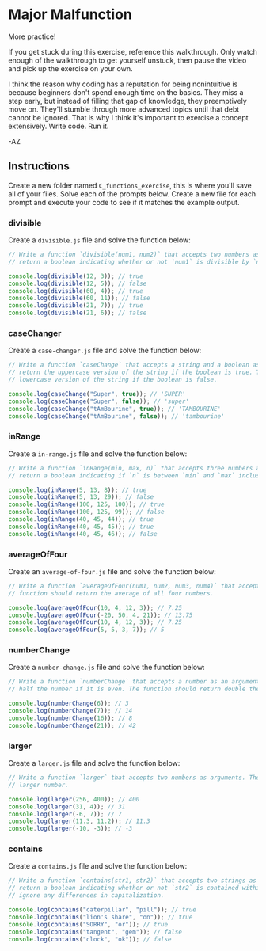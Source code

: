 # Major Malfunction

More practice!

If you get stuck during this exercise, reference this walkthrough. Only watch enough of the
walkthrough to get yourself unstuck, then pause the video and pick up the exercise on your own.

I think the reason why coding has a reputation for being nonintuitive is because beginners don't
spend enough time on the basics. They miss a step early, but instead of filling that gap of
knowledge, they preemptively move on. They'll stumble through more advanced topics until that debt
cannot be ignored. That is why I think it's important to exercise a concept extensively. Write code.
Run it.

-AZ

## Instructions

Create a new folder named `C_functions_exercise`, this is where you'll save all of your files. Solve
each of the prompts below. Create a new file for each prompt and execute your code to see if it
matches the example output.

### divisible

Create a `divisible.js` file and solve the function below:

```js
// Write a function `divisible(num1, num2)` that accepts two numbers as arguments. The function should
// return a boolean indicating whether or not `num1` is divisible by `num2`.

console.log(divisible(12, 3)); // true
console.log(divisible(12, 5)); // false
console.log(divisible(60, 4)); // true
console.log(divisible(60, 11)); // false
console.log(divisible(21, 7)); // true
console.log(divisible(21, 6)); // false
```

### caseChanger

Create a `case-changer.js` file and solve the function below:

```js
// Write a function `caseChange` that accepts a string and a boolean as arguments. The function should
// return the uppercase version of the string if the boolean is true. The function should return the
// lowercase version of the string if the boolean is false.

console.log(caseChange("Super", true)); // 'SUPER'
console.log(caseChange("Super", false)); // 'super'
console.log(caseChange("tAmBourine", true)); // 'TAMBOURINE'
console.log(caseChange("tAmBourine", false)); // 'tambourine'
```

### inRange

Create a `in-range.js` file and solve the function below:

```js
// Write a function `inRange(min, max, n)` that accepts three numbers as arguments. The function should
// return a boolean indicating if `n` is between `min` and `max` inclusive.

console.log(inRange(5, 13, 8)); // true
console.log(inRange(5, 13, 29)); // false
console.log(inRange(100, 125, 100)); // true
console.log(inRange(100, 125, 99)); // false
console.log(inRange(40, 45, 44)); // true
console.log(inRange(40, 45, 45)); // true
console.log(inRange(40, 45, 46)); // false
```

### averageOfFour

Create an `average-of-four.js` file and solve the function below:

```js
// Write a function `averageOfFour(num1, num2, num3, num4)` that accepts four numbers as arguments. The
// function should return the average of all four numbers.

console.log(averageOfFour(10, 4, 12, 3)); // 7.25
console.log(averageOfFour(-20, 50, 4, 21)); // 13.75
console.log(averageOfFour(10, 4, 12, 3)); // 7.25
console.log(averageOfFour(5, 5, 3, 7)); // 5
```

### numberChange

Create a `number-change.js` file and solve the function below:

```js
// Write a function `numberChange` that accepts a number as an argument. The function should return
// half the number if it is even. The function should return double the number if it is odd.

console.log(numberChange(6)); // 3
console.log(numberChange(7)); // 14
console.log(numberChange(16)); // 8
console.log(numberChange(21)); // 42
```

### larger

Create a `larger.js` file and solve the function below:

```js
// Write a function `larger` that accepts two numbers as arguments. The function should return the
// larger number.

console.log(larger(256, 400)); // 400
console.log(larger(31, 4)); // 31
console.log(larger(-6, 7)); // 7
console.log(larger(11.3, 11.2)); // 11.3
console.log(larger(-10, -3)); // -3
```

### contains

Create a `contains.js` file and solve the function below:

```js
// Write a function `contains(str1, str2)` that accepts two strings as arguments. The function should
// return a boolean indicating whether or not `str2` is contained within `str1`. The function should
// ignore any differences in capitalization.

console.log(contains("caterpillar", "pill")); // true
console.log(contains("lion's share", "on")); // true
console.log(contains("SORRY", "or")); // true
console.log(contains("tangent", "gem")); // false
console.log(contains("clock", "ok")); // false
```
